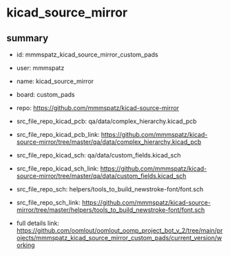 # kicad_source_mirror
 
## summary 
* id: mmmspatz_kicad_source_mirror_custom_pads
* user: mmmspatz
* name: kicad_source_mirror
* board: custom_pads
* repo: https://github.com/mmmspatz/kicad-source-mirror
* src_file_repo_kicad_pcb: qa/data/complex_hierarchy.kicad_pcb
* src_file_repo_kicad_pcb_link: https://github.com/mmmspatz/kicad-source-mirror/tree/master/qa/data/complex_hierarchy.kicad_pcb
* src_file_repo_kicad_sch: qa/data/custom_fields.kicad_sch
* src_file_repo_kicad_sch_link: https://github.com/mmmspatz/kicad-source-mirror/tree/master/qa/data/custom_fields.kicad_sch

* src_file_repo_sch: helpers/tools_to_build_newstroke-font/font.sch
* src_file_repo_sch_link: https://github.com/mmmspatz/kicad-source-mirror/tree/master/helpers/tools_to_build_newstroke-font/font.sch
* full details link: https://github.com/oomlout/oomlout_oomp_project_bot_v_2/tree/main/projects/mmmspatz_kicad_source_mirror_custom_pads/current_version/working  







